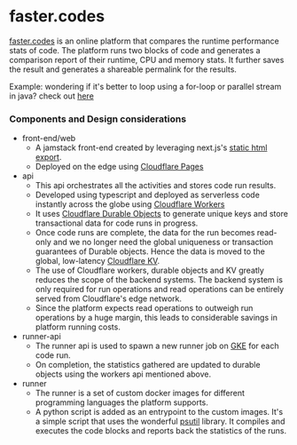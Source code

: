 
# faster.codes

[faster.codes](https://faster.codes) is an online platform that compares the runtime performance stats of code.
The platform runs two blocks of code and generates a comparison report of their runtime, CPU and memory stats. 
It further saves the result and generates a shareable permalink for the results.

Example: wondering if it's better to loop using a for-loop or parallel stream in java? check out [here](https://faster.codes/?runId=31n1)

### Components and Design considerations

 - front-end/web
	 - A jamstack front-end created by leveraging next.js's [static html export](https://nextjs.org/docs/advanced-features/static-html-export).
	 - Deployed on the edge using [Cloudflare Pages](https://pages.cloudflare.com/) 
 - api
	 - This api orchestrates all the activities and stores code run results. 
	 - Developed using typescript and deployed as serverless code instantly across the globe using [Cloudflare Workers](https://workers.cloudflare.com/)
	 - It uses [Cloudflare Durable Objects](https://developers.cloudflare.com/workers/learning/using-durable-objects) to generate unique keys and store transactional data for code runs in progress.
	 - Once code runs are complete, the data for the run becomes read-only and we no longer need the global uniqueness or transaction guarantees of Durable objects. Hence the data is moved to the global, low-latency [Cloudflare KV](https://developers.cloudflare.com/workers/learning/how-kv-works).
	 - The use of Cloudflare workers, durable objects and KV greatly reduces the scope of the backend systems. The backend system is only required for run operations and read operations can be entirely served from Cloudflare's edge network.
	 - Since the platform expects read operations to outweigh run operations by a huge margin, this leads to considerable savings in platform running costs. 
 - runner-api
	 - The runner api is used to spawn a new runner job on [GKE](https://cloud.google.com/kubernetes-engine) for each code run.
	 - On completion, the statistics gathered are updated to durable objects using the workers api mentioned above.
 - runner
	 - The runner is a set of custom docker images for different programming languages the platform supports. 
	 - A python script is added as an entrypoint to the custom images. It's a simple script that uses the wonderful [psutil](https://github.com/giampaolo/psutil) library. It compiles and executes the code blocks and reports back the statistics of the runs.
